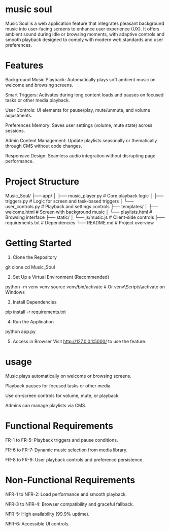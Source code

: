 # music soul
Music Soul is a web application feature that integrates pleasant background music into user-facing screens to enhance user experience (UX). It offers ambient sound during idle or browsing moments, with adaptive controls and smooth playback designed to comply with modern web standards and user preferences.

# Features
Background Music Playback: Automatically plays soft ambient music on welcome and browsing screens.

Smart Triggers: Activates during long content loads and pauses on focused tasks or other media playback.

User Controls: UI elements for pause/play, mute/unmute, and volume adjustments.

Preferences Memory: Saves user settings (volume, mute state) across sessions.

Admin Content Management: Update playlists seasonally or thematically through CMS without code changes.

Responsive Design: Seamless audio integration without disrupting page performance.

# Project Structure

Music_Soul/
├── app/
│   ├── music_player.py        # Core playback logic
│   ├── triggers.py            # Logic for screen and task-based triggers
│   └── user_controls.py       # Playback and settings controls
├── templates/
│   ├── welcome.html           # Screen with background music
│   └── playlists.html         # Browsing interface
├── static/
│   └── js/music.js            # Client-side controls
├── requirements.txt           # Dependencies
└── README.md                  # Project overview

# Getting Started

1. Clone the Repository

git clone <repository-url>
cd Music_Soul


2. Set Up a Virtual Environment (Recommended)

python -m venv venv
source venv/bin/activate  # Or venv\Scripts\activate on Windows


3. Install Dependencies

pip install -r requirements.txt


4. Run the Application

python app.py


5. Access in Browser Visit http://127.0.0.1:5000/ to use the feature.

# usage

Music plays automatically on welcome or browsing screens.

Playback pauses for focused tasks or other media.

Use on-screen controls for volume, mute, or playback.

Admins can manage playlists via CMS.

# Functional Requirements

FR-1 to FR-5: Playback triggers and pause conditions.

FR-6 to FR-7: Dynamic music selection from media library.

FR-8 to FR-9: User playback controls and preference persistence.

# Non-Functional Requirements

NFR-1 to NFR-2: Load performance and smooth playback.

NFR-3 to NFR-4: Browser compatibility and graceful fallback.

NFR-5: High availability (99.9% uptime).

NFR-6: Accessible UI controls.


